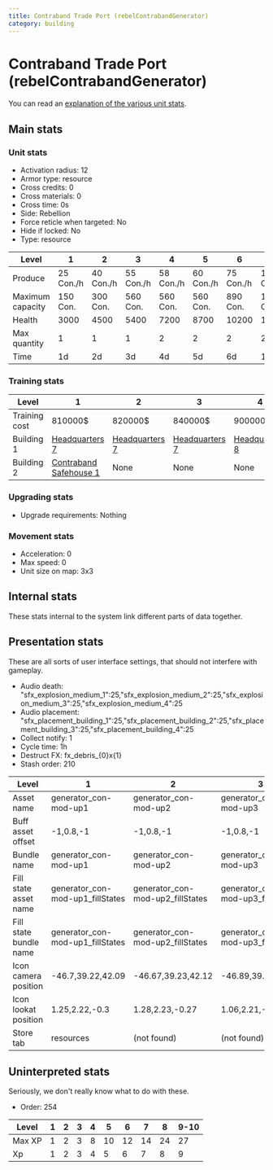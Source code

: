 ```yaml
---
title: Contraband Trade Port (rebelContrabandGenerator)
category: building
---
```


# Contraband Trade Port (rebelContrabandGenerator)

You can read an [explanation  of the various unit stats](unitexplained.md).

## Main stats

### Unit stats

  * Activation radius: 12
  * Armor type: resource
  * Cross credits: 0
  * Cross materials: 0
  * Cross time: 0s
  * Side: Rebellion
  * Force reticle when targeted: No
  * Hide if locked: No
  * Type: resource

|Level           |1         |2         |3         |4         |5         |6         |7          |8          |9          |10         |
|----------------|----------|----------|----------|----------|----------|----------|-----------|-----------|-----------|-----------|
|Produce         |25  Con./h|40  Con./h|55  Con./h|58  Con./h|60  Con./h|75  Con./h|100  Con./h|110  Con./h|125  Con./h|150  Con./h|
|Maximum capacity|150  Con. |300  Con. |560  Con. |560  Con. |560  Con. |890  Con. |1400  Con. |1500  Con. |2000  Con. |2200  Con. |
|Health          |3000      |4500      |5400      |7200      |8700      |10200     |11700      |13200      |14700      |16400      |
|Max quantity    |1         |1         |1         |2         |2         |2         |2          |3          |3          |3          |
|Time            |1d        |2d        |3d        |4d        |5d        |6d        |1w         |1w1d       |1w2d       |1w3d       |


### Training stats

|Level        |1                                                    |2                             |3                             |4                             |5                             |6                             |7                             |8                             |9                             |10                             |
|-------------|-----------------------------------------------------|------------------------------|------------------------------|------------------------------|------------------------------|------------------------------|------------------------------|------------------------------|------------------------------|-------------------------------|
|Training cost|810000$                                              |820000$                       |840000$                       |900000$                       |1050000$                      |1275000$                      |1290000$                      |3520000$                      |3600000$                      |4200000$                       |
|Building 1   |[Headquarters 7](rebelHQ.html)                       |[Headquarters 7](rebelHQ.html)|[Headquarters 7](rebelHQ.html)|[Headquarters 8](rebelHQ.html)|[Headquarters 8](rebelHQ.html)|[Headquarters 8](rebelHQ.html)|[Headquarters 8](rebelHQ.html)|[Headquarters 9](rebelHQ.html)|[Headquarters 9](rebelHQ.html)|[Headquarters 10](rebelHQ.html)|
|Building 2   |[Contraband Safehouse 1](rebelContrabandStorage.html)|None                          |None                          |None                          |None                          |None                          |None                          |None                          |None                          |None                           |


### Upgrading stats

  * Upgrade requirements: Nothing

### Movement stats

  * Acceleration: 0
  * Max speed: 0
  * Unit size on map: 3x3

## Internal stats

These stats internal to the system link different parts of data together.


## Presentation stats

These are all sorts of user interface settings, that should not interfere with gameplay.

  * Audio death: "sfx_explosion_medium_1":25,"sfx_explosion_medium_2":25,"sfx_explosion_medium_3":25,"sfx_explosion_medium_4":25
  * Audio placement: "sfx_placement_building_1":25,"sfx_placement_building_2":25,"sfx_placement_building_3":25,"sfx_placement_building_4":25
  * Collect notify: 1
  * Cycle time: 1h
  * Destruct FX: fx_debris_{0}x{1}
  * Stash order: 210

|Level                 |1                               |2                               |3                               |4                               |5                               |6                               |7                               |8                               |9-10                            |
|----------------------|--------------------------------|--------------------------------|--------------------------------|--------------------------------|--------------------------------|--------------------------------|--------------------------------|--------------------------------|--------------------------------|
|Asset name            |generator_con-mod-up1           |generator_con-mod-up2           |generator_con-mod-up3           |generator_con-mod-up4           |generator_con-mod-up5           |generator_con-mod-up6           |generator_con-mod-up7           |generator_con-mod-up8           |generator_con-mod-up9           |
|Buff asset offset     |-1,0.8,-1                       |-1,0.8,-1                       |-1,0.8,-1                       |-1,0.8,-1                       |-1.2,0.4,-1.4                   |-1.2,0.6,-1.4                   |-1.2,0.6,-1.4                   |-1.2,0.6,-1.4                   |-1.2,0.6,-1.4                   |
|Bundle name           |generator_con-mod-up1           |generator_con-mod-up2           |generator_con-mod-up3           |generator_con-mod-up4           |generator_con-mod-up5           |generator_con-mod-up6           |generator_con-mod-up7           |generator_con-mod-up8           |generator_con-mod-up9           |
|Fill state asset name |generator_con-mod-up1_fillStates|generator_con-mod-up2_fillStates|generator_con-mod-up3_fillStates|generator_con-mod-up4_fillStates|generator_con-mod-up5_fillStates|generator_con-mod-up6_fillStates|generator_con-mod-up6_fillStates|generator_con-mod-up6_fillStates|generator_con-mod-up6_fillStates|
|Fill state bundle name|generator_con-mod-up1_fillStates|generator_con-mod-up2_fillStates|generator_con-mod-up3_fillStates|generator_con-mod-up4_fillStates|generator_con-mod-up5_fillStates|generator_con-mod-up6_fillStates|generator_con-mod-up6_fillStates|generator_con-mod-up6_fillStates|generator_con-mod-up6_fillStates|
|Icon camera position  |-46.7,39.22,42.09               |-46.67,39.23,42.12              |-46.89,39.21,42.05              |-46.71,39.26,42.15              |-46.64,39.22,42.15              |-46.67,39.43,42.11              |-46.67,39.43,42.11              |-46.67,39.43,42.11              |-46.67,39.43,42.11              |
|Icon lookat position  |1.25,2.22,-0.3                  |1.28,2.23,-0.27                 |1.06,2.21,-0.34                 |1.24,2.26,-0.24                 |1.31,2.22,-0.24                 |1.28,2.43,-0.28                 |1.28,2.43,-0.28                 |1.28,2.43,-0.28                 |1.28,2.43,-0.28                 |
|Store tab             |resources                       |(not found)                     |(not found)                     |(not found)                     |(not found)                     |(not found)                     |(not found)                     |(not found)                     |(not found)                     |


## Uninterpreted stats

Seriously, we don't really know what to do with these.

  * Order: 254

|Level |1|2|3|4|5 |6 |7 |8 |9-10|
|------|-|-|-|-|--|--|--|--|----|
|Max XP|1|2|3|8|10|12|14|24|27  |
|Xp    |1|2|3|4|5 |6 |7 |8 |9   |


